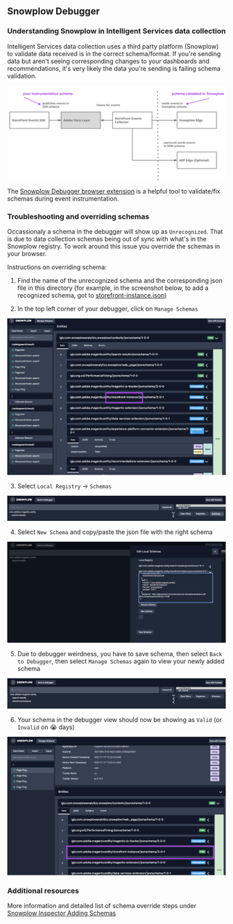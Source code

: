 ## Snowplow Debugger

### Understanding Snowplow in Intelligent Services data collection

Intelligent Services data collection uses a third party platform (Snowplow) to validate data received is in the correct schema/format. If you're sending data but aren't seeing corresponding changes to your dashboards and recommendations, it's very likely the data you're sending is failing schema validation.

![event flow](/examples/event_flow.png)

The [Snowplow Debugger browser extension](https://chromewebstore.google.com/detail/snowplow-inspector/maplkdomeamdlngconidoefjpogkmljm?pli=1) is a helpful tool to validate/fix schemas during event instrumentation.

### Troubleshooting and overriding schemas

Occassionaly a schema in the debugger will show up as `Unrecognized`. That is due to data collection schemas being out of sync with what's in the Snowplow registry. To work around this issue you override the schemas in your browser.

Instructions on overriding schema:

1. Find the name of the unrecognized schema and the corresponding json file in this directory (for example, in the screenshot below, to add a recognized schema, got to [storefront-instance.json](./storefront-instance.json))

2. In the top left corner of your debugger, click on `Manage Schemas`

![unrecognized schema storefront instance](/examples/unrecognized_schema_storefront_instance.png)

3. Select `Local Registry` -> `Schemas`

![edit schemas in local registry](/examples/edit_schema_local_registry.png)

4. Select `New Schema` and copy/paste the json file with the right schema

![add new schema in local registry](/examples/new_schema_local_registry.png)

5. Due to debugger weirdness, you have to save schema, then select `Back to Debugger`, then select `Manage Schemas` again to view your newly added schema

![list of schemas in local registry](/examples/schema_list_local_registry.png)

6. Your schema in the debugger view should now be showing as `Valid` (or `Invalid` on 😭 days)

![valid schema storefront instance](/examples/valid_schema_storefront_instance.png)

### Additional resources

More information and detailed list of schema override steps under [Snowplow Inspector Adding Schemas](https://docs.snowplow.io/docs/testing-debugging/snowplow-inspector/adding-schemas/)
